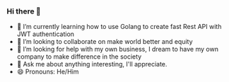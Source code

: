 ### Hi there 👋

<!--
**leokri89/leokri89** is a ✨ _special_ ✨ repository because its `README.md` (this file) appears on your GitHub profile.

Here are some ideas to get you started:

- 🔭 I’m currently working on ...
- 🌱 I’m currently learning ...
- 👯 I’m looking to collaborate on ...
- 🤔 I’m looking for help with ...
- 💬 Ask me about ...
- 📫 How to reach me: ...
- 😄 Pronouns: ...
- ⚡ Fun fact: ...
-->

- 🌱 I’m currently learning how to use Golang to create fast Rest API with JWT authentication
- 👯 I’m looking to collaborate on make world better and equity
- 🤔 I’m looking for help with my own business, I dream to have my own company to make difference in the society
- 💬 Ask me about anything interesting, I'll appreciate.
- 😄 Pronouns: He/Him

